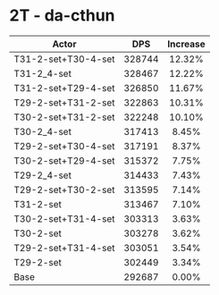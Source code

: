 # 2T - da-cthun
| Actor | DPS | Increase |
|---|:---:|:---:|
|T31-2-set+T30-4-set|328744|12.32%|
|T31-2_4-set|328467|12.22%|
|T31-2-set+T29-4-set|326850|11.67%|
|T29-2-set+T31-2-set|322863|10.31%|
|T30-2-set+T31-2-set|322248|10.10%|
|T30-2_4-set|317413|8.45%|
|T29-2-set+T30-4-set|317191|8.37%|
|T30-2-set+T29-4-set|315372|7.75%|
|T29-2_4-set|314433|7.43%|
|T29-2-set+T30-2-set|313595|7.14%|
|T31-2-set|313467|7.10%|
|T30-2-set+T31-4-set|303313|3.63%|
|T30-2-set|303278|3.62%|
|T29-2-set+T31-4-set|303051|3.54%|
|T29-2-set|302449|3.34%|
|Base|292687|0.00%|
